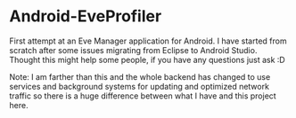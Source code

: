 Android-EveProfiler
===================

First attempt at an Eve Manager application for Android. I have started from scratch after some issues migrating from Eclipse to Android Studio. Thought this might help some people, if you have any questions just ask :D

Note: I am farther than this and the whole backend has changed to use services and background systems for updating and optimized network traffic so there is a huge difference between what I have and this project here.
